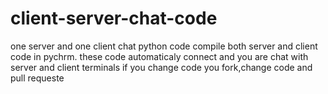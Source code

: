 # client-server-chat-code
one server and one client chat python code
compile both server and client code in pychrm. these code automaticaly connect and you are chat with server and client terminals
if you change code you fork,change code and pull requeste
